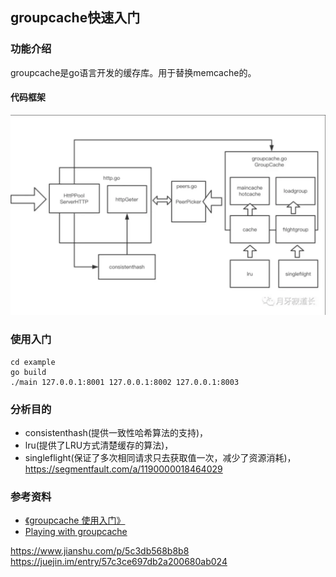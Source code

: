 ## groupcache快速入门

### 功能介绍
groupcache是go语言开发的缓存库。用于替换memcache的。
#### 代码框架
![](./1.png)

### 使用入门
```shell
cd example
go build
./main 127.0.0.1:8001 127.0.0.1:8002 127.0.0.1:8003
```

### 分析目的
+ consistenthash(提供一致性哈希算法的支持)，
+ lru(提供了LRU方式清楚缓存的算法)，
+ singleflight(保证了多次相同请求只去获取值一次，减少了资源消耗)，
https://segmentfault.com/a/1190000018464029

### 参考资料
+ [《groupcache 使用入门》](http://betazk.github.io/2014/12/groupcache%E5%A6%82%E4%BD%95%E4%BD%BF%E7%94%A8%E7%9A%84%E4%B8%80%E4%B8%AA%E7%AE%80%E5%8D%95%E4%BE%8B%E5%AD%90/)
+ [Playing with groupcache](https://capotej.com/blog/2013/07/28/playing-with-groupcache/)


https://www.jianshu.com/p/5c3db568b8b8
https://juejin.im/entry/57c3ce697db2a200680ab024